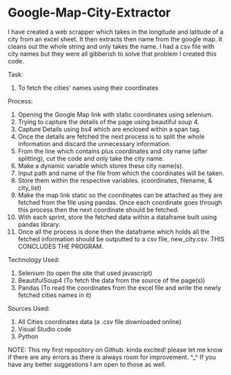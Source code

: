 # Google-Map-City-Extractor
I have created a web scrapper which takes in the longitude and latitude of a city from an excel sheet. It then extracts then name from the google map. It cleans out the whole string and only takes the name.
I had a csv file with city names but they were all gibberish to solve that problem I created this code.

Task:
1. To fetch the cities' names using their coordinates

Process:
1. Opening the Google Map link with static coordinates using selenium.
2. Trying to capture the details of the page using beautiful soup 4.
3. Capture Details using bs4 which are enclosed within a span tag.
4. Once the details are fetched the next process is to split the whole information and discard the unnecessary information.
5. From the line which contains plus coordinates and city name (after splitting), cut the code and only take the city name.
6. Make a dynamic variable which stores these city name(s).
7. Input path and name of the file from which the coordinates will be taken.
8. Store them within the respective variables. (coordinates, filename, & city_list)
9. Make the map link static so the coordinates can be attached as they are fetched from the file using pandas. Once each coordinate goes through this process
   then the next coordinate should be fetched.
10. With each sprint, store the fetched data within a dataframe built using pandas library.
11. Once all the process is done then the dataframe which holds all the fetched information should be outputted to a csv file, new_city.csv.
THIS CONCLUDES THE PROGRAM.

Technology Used:
1. Selenium (to open the site that used javascript)
2. BeautifulSoup4 (To fetch the data from the source of the page(s))
3. Pandas (To read the coordinates from the excel file and write the newly fetched cities names in it)

Sources Used:
1. All Cities coordinates data (a .csv file downloaded online)
2. Visual Studio code
3. Python

NOTE: This my first repository on Github. kinda excited! 
please let me know if there are any errors as there is always room for improvement. ^_^
If you have any better suggestions I am open to those as well. 
